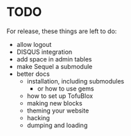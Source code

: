 # TODO

For release, these things are left to do:

* allow logout
* DISQUS integration
* add space in admin tables
* make Sequel a submodule
* better docs
  * installation, including submodules
    * or how to use gems
  * how to set up TofuBlox
  * making new blocks
  * theming your website
  * hacking
  * dumping and loading
